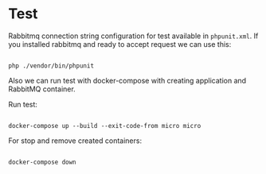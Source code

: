 # Test

Rabbitmq connection string configuration for test available in `phpunit.xml`. If you installed rabbitmq and ready to accept request we can use this:

```{code-block} bash

php ./vendor/bin/phpunit

```

Also we can run test with docker-compose with creating application and RabbitMQ container.

Run test:

```{code-block} bash

docker-compose up --build --exit-code-from micro micro

```

For stop and remove created containers:

```{code-block} bash

docker-compose down

```


